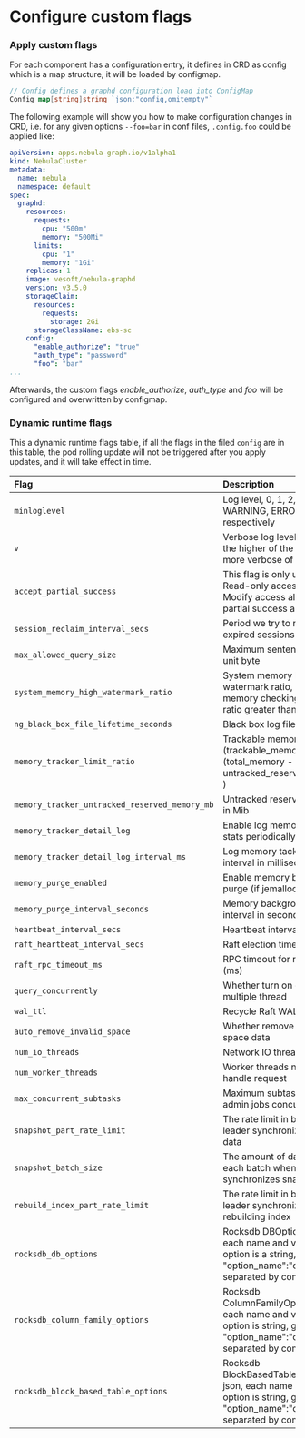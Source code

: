 # Configure custom flags

### Apply custom flags

For each component has a configuration entry, it defines in CRD as config which is a map structure, it will be loaded by configmap.
```go
// Config defines a graphd configuration load into ConfigMap
Config map[string]string `json:"config,omitempty"`
```

The following example will show you how to make configuration changes in CRD, i.e. for any given options `--foo=bar` in conf files, `.config.foo` could be applied like:

```yaml
apiVersion: apps.nebula-graph.io/v1alpha1
kind: NebulaCluster
metadata:
  name: nebula
  namespace: default
spec:
  graphd:
    resources:
      requests:
        cpu: "500m"
        memory: "500Mi"
      limits:
        cpu: "1"
        memory: "1Gi"
    replicas: 1
    image: vesoft/nebula-graphd
    version: v3.5.0
    storageClaim:
      resources:
        requests:
          storage: 2Gi
      storageClassName: ebs-sc
    config:
      "enable_authorize": "true"
      "auth_type": "password"
      "foo": "bar"
...
```

Afterwards, the custom flags  _enable_authorize_, _auth_type_ and _foo_ will be configured and overwritten by configmap.

### Dynamic runtime flags

This a dynamic runtime flags table, if all the flags in the filed `config` are in this table, 
the pod rolling update will not be triggered after you apply updates, and it will take effect in time.


| Flag                                          | Description                                                                                                                               | Default                                                                                                 |
|:----------------------------------------------|:------------------------------------------------------------------------------------------------------------------------------------------|:--------------------------------------------------------------------------------------------------------|
| `minloglevel`                                 | Log level, 0, 1, 2, 3 for INFO, WARNING, ERROR, FATAL respectively                                                                        | `0`                                                                                                     |
| `v`                                           | Verbose log level, 1, 2, 3, 4, the higher of the level, the more verbose of the logging                                                   | `0`                                                                                                     |
| `accept_partial_success`                      | This flag is only used for Read-only access, and Modify access always treats partial success as an error                                  | `false`                                                                                                 |
| `session_reclaim_interval_secs`               | Period we try to reclaim expired sessions                                                                                                 | `60`                                                                                                    |
| `max_allowed_query_size`                      | Maximum sentence length, unit byte                                                                                                        | `4194304`                                                                                               |
| `system_memory_high_watermark_ratio`          | System memory high watermark ratio, cancel the memory checking when the ratio greater than 1.0                                            | `0.8`                                                                                                   |
| `ng_black_box_file_lifetime_seconds`          | Black box log files expire time                                                                                                           | `1800`                                                                                                  |
| `memory_tracker_limit_ratio`                  | Trackable memory ratio (trackable_memory / (total_memory - untracked_reserved_memory) )                                                   | `0.8`                                                                                                   |
| `memory_tracker_untracked_reserved_memory_mb` | Untracked reserved memory in Mib                                                                                                          | `50`                                                                                                    |
| `memory_tracker_detail_log`                   | Enable log memory tracker stats periodically                                                                                              | `false`                                                                                                 |
| `memory_tracker_detail_log_interval_ms`       | Log memory tacker stats interval in milliseconds                                                                                          | `60000`                                                                                                 |
| `memory_purge_enabled`                        | Enable memory background purge (if jemalloc is used)                                                                                      | `true`                                                                                                  |
| `memory_purge_interval_seconds`               | Memory background purge interval in seconds                                                                                               | `10`                                                                                                    |
| `heartbeat_interval_secs`                     | Heartbeat interval in seconds                                                                                                             | `10`                                                                                                    |
| `raft_heartbeat_interval_secs`                | Raft election timeout                                                                                                                     | `30`                                                                                                    |
| `raft_rpc_timeout_ms`                         | RPC timeout for raft client (ms)                                                                                                          | `500`                                                                                                   |
| `query_concurrently`                          | Whether turn on query in multiple thread                                                                                                  | `true`                                                                                                  |
| `wal_ttl`                                     | Recycle Raft WAL                                                                                                                          | `14400`                                                                                                 |
| `auto_remove_invalid_space`                   | Whether remove outdated space data                                                                                                        | `true`                                                                                                  |
| `num_io_threads`                              | Network IO threads number                                                                                                                 | `16`                                                                                                    |
| `num_worker_threads`                          | Worker threads number to handle request                                                                                                   | `32`                                                                                                    |
| `max_concurrent_subtasks`                     | Maximum subtasks to run admin jobs concurrently                                                                                           | `10`                                                                                                    |
| `snapshot_part_rate_limit`                    | The rate limit in bytes when leader synchronizes snapshot data                                                                            | `10485760`                                                                                              |
| `snapshot_batch_size`                         | The amount of data sent in each batch when leader synchronizes snapshot data                                                              | `1048576`                                                                                               |
| `rebuild_index_part_rate_limit`               | The rate limit in bytes when leader synchronizes rebuilding index                                                                         | `4194304`                                                                                               |
| `rocksdb_db_options`                          | Rocksdb DBOptions in json, each name and value of option is a string, given as "option_name":"option_value" separated by comma            | `{}`                                                                                                    |
| `rocksdb_column_family_options`               | Rocksdb ColumnFamilyOptions in json, each name and value of option is string, given as "option_name":"option_value" separated by comma    | `{"write_buffer_size":"67108864","max_write_buffer_number":"4","max_bytes_for_level_base":"268435456"}` |
| `rocksdb_block_based_table_options`           | Rocksdb BlockBasedTableOptions in json, each name and value of option is string, given as "option_name":"option_value" separated by comma | `{"block_size":"8192"}`                                                                                 |